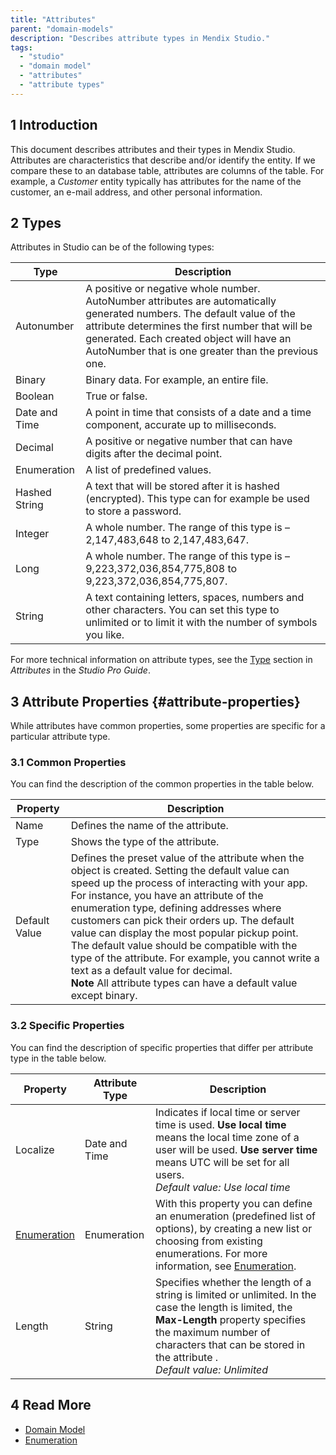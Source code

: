 ```yaml
---
title: "Attributes"
parent: "domain-models"
description: "Describes attribute types in Mendix Studio."
tags:
  - "studio"
  - "domain model"
  - "attributes"
  - "attribute types"
---
```


## 1 Introduction

This document describes attributes and their types in Mendix Studio. Attributes are characteristics that describe and/or identify the entity. If we compare these to an database table, attributes are columns of the table. For example, a *Customer* entity typically has attributes for the name of the customer, an e-mail address, and other personal information.

## 2 Types

Attributes in Studio can be of the following types:

| Type          | Description                                                                                                                                                                                                                                                                   |
| ------------- | ----------------------------------------------------------------------------------------------------------------------------------------------------------------------------------------------------------------------------------------------------------------------------- |
| Autonumber    | A positive or negative whole number. AutoNumber attributes are automatically generated numbers. The default value of the attribute determines the first number that will be generated. Each created object will have an AutoNumber that is one greater than the previous one. |
| Binary        | Binary data. For example, an entire file.                                                                                                                                                                                                                                     |
| Boolean       | True or false.                                                                                                                                                                                                                                                                |
| Date and Time | A point in time that consists of a date and a time component, accurate up to milliseconds.                                                                                                                                                                                    |
| Decimal       | A positive or negative number that can have digits after the decimal point.                                                                                                                                                                                                   |
| Enumeration   | A list of predefined values.                                                                                                                                                                                                                                                  |
| Hashed String | A text that will be stored after it is hashed (encrypted). This type can for example be used to store a password.                                                                                                                                                             |
| Integer       | A whole number.  The range of this type is –2,147,483,648 to 2,147,483,647.                                                                                                                                                                                                   |
| Long          | A whole number.  The range of this type is –9,223,372,036,854,775,808 to 9,223,372,036,854,775,807.                                                                                                                                                                           |
| String        | A text containing letters, spaces, numbers and other characters. You can set this type to unlimited or to limit it with the number of symbols you like.                                                                                                                       |

For more technical information on attribute types, see the [Type](/refguide8/attributes#type) section in *Attributes* in the *Studio Pro Guide*.

## 3 Attribute Properties {#attribute-properties}

While attributes have common properties, some properties are specific for a particular attribute type.

### 3.1 Common Properties

You can find the description of the common properties in the table below.

| Property      | Description                                                                                                                                                                                                                                                                                                                                                                                                                                                                                                                                                                             |
| ------------- | --------------------------------------------------------------------------------------------------------------------------------------------------------------------------------------------------------------------------------------------------------------------------------------------------------------------------------------------------------------------------------------------------------------------------------------------------------------------------------------------------------------------------------------------------------------------------------------- |
| Name          | Defines the name of the attribute.                                                                                                                                                                                                                                                                                                                                                                                                                                                                                                                                                      |
| Type          | Shows the type of the attribute.                                                                                                                                                                                                                                                                                                                                                                                                                                                                                                                                                        |
| Default Value | Defines the preset value of the attribute when the object is created. Setting the default value can speed up the process of interacting with your app. For instance, you have an attribute of the enumeration type, defining addresses where customers can pick their orders up. The default value can display the most popular pickup point. <br />The default value should be compatible with the type of the attribute. For example, you cannot write a text as a default value for decimal.  <br />**Note** All attribute types can have a default value except binary. |

### 3.2 Specific Properties

You can find the description of specific properties that differ per attribute type in the table below.

| Property                                 | Attribute Type | Description                                                                                                                                                                                                                                              |
| ---------------------------------------- | -------------- | -------------------------------------------------------------------------------------------------------------------------------------------------------------------------------------------------------------------------------------------------------- |
| Localize                                 | Date and Time  | Indicates if local time or server time is used. **Use local time** means the local time zone of a user will be used. **Use server time** means UTC  will be set for all users. <br />*Default value: Use local time*                               |
| [Enumeration](domain-models-enumeration) | Enumeration    | With this property you can define an enumeration (predefined list of options), by creating a new list or choosing from existing enumerations. For more information, see [Enumeration](domain-models-enumeration).                                        |
| Length                                   | String         | Specifies whether the length of a string is limited or unlimited. In the case the length is limited, the **Max-Length** property specifies the maximum number of characters that can be stored in the attribute . <br />*Default value: Unlimited* |

## 4 Read More

* [Domain Model](domain-models)
* [Enumeration](domain-models-enumeration)
